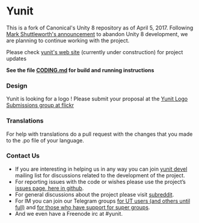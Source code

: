 # Yunit

This is a fork of Canonical's Unity 8 repository as of April 5, 2017. Following [Mark Shuttleworth's announcement](https://insights.ubuntu.com/2017/04/05/growing-ubuntu-for-cloud-and-iot-rather-than-phone-and-convergence/)  to abandon Unity 8 development, we are planning to continue working with the project.

Please check [yunit's web site](http://www.yunit.io) (currently under construction) for project updates
 
**See the file [CODING.md](https://github.com/yunit-io/yunit/blob/master/CODING.md) for build and running instructions**
### Design ###
Yunit is looking for a logo ! Please submit your proposal at the [Yunit Logo Submissions group at flickr](https://www.flickr.com/groups/3484594@N25/)
### Translations ###
For help with translations do a pull request with the changes that you made to the .po file of your language.

### Contact Us ###

* If you are interesting in helping us in any way you can join [yunit devel](https://yunit.io/cgi-bin/mailman/listinfo/dev) mailing list for discussions related to the development of the project.
* For reporting issues with the code or wishes please use the project’s [issues page, here in github](https://github.com/yunit-io/yunit/issues).
* For general discussions about the project please visit [subreddit](https://www.reddit.com/r/Yunit).
* For IM you can join our Telegram groups [for UT users (and others until full)](https://t.me/joinchat/AAAAAAsUbsakPJGOP9msRg) and [for those who have support for super groups](https://t.me/joinchat/AAAAAAofPKHQ45Vxy4qhuQ).
* And we even have a Freenode irc at #yunit.
